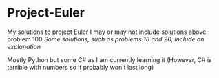 # Project-Euler
My solutions to project Euler
I may or may not include solutions above problem 100
*Some solutions, such as problems 18 and 20, include an explanation*

Mostly Python but some C# as I am currently learning it (However, C# is terrible with numbers so it probably won't last long)
